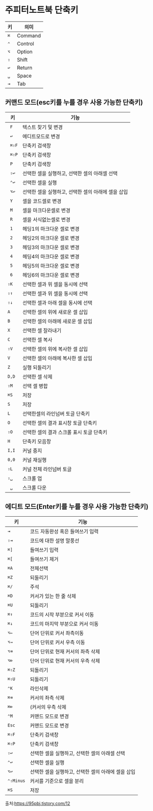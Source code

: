 # 주피터노트북 단축키

|키|의미|
|---|---|
|`⌘`| Command|
|`⌃`| Control|
|`⌥`| Option|
|`⇧`| Shift|
|`↩`| Return|
|`␣`| Space|
|`⇥`| Tab |

## 커맨드 모드(esc키를 누를 경우 사용 가능한 단축키)
|키|기능|
|---|---|
|` F`| 텍스트 찾기 및 변경|
|` ↩`| 에디트모드로 변경|
|` ⌘⇧F`| 단축키 검색창|
|` ⌘⇧P`| 단축키 검색창|
|` P`| 단축키 검색창|
|` ⇧↩`| 선택한 셀을 실행하고, 선택한 셀의 아래셀 선택|
|` ⌃↩`| 선택한 셀을 실행|
|` ⌥↩`| 선택한 셀을 실행하고, 선택한 셀의 아래에 셀을 삽입|
|` Y`| 셀을 코드셀로 변경|
|` M`| 셀을 마크다운셀로 변경|
|` R`| 셀을 서식없는셀로 변경|
|` 1`| 헤딩1의 마크다운 셀로 변경|
|` 2`| 헤딩2의 마크다운 셀로 변경|
|` 3`| 헤딩3의 마크다운 셀로 변경|
|` 4`| 헤딩4의 마크다운 셀로 변경|
|` 5`| 헤딩5의 마크다운 셀로 변경|
|` 6`| 헤딩6의 마크다운 셀로 변경|
|`⇧K`| 선택한 셀과 위 셀을 동시에 선택|
|`⇧↑`| 선택한 셀과 위 셀을 동시에 선택|
|`⇧↓`| 선택한 셀과 아래 셀을 동시에 선택| 
|`A`| 선택한 셀의 위에 새로운 셀 삽입|
|`B`| 선택한 셀의 아래에 새로운 셀 삽입|
|`X`| 선택한 셀 잘라내기|
|`C`| 선택한 셀 복사|
|`⇧V`| 선택한 셀의 위에 복사한 셀 삽입|
|`V`| 선택한 셀의 아래에 복사한 셀 삽입|
|`Z`| 실행 되돌리기 
|`D,D`| 선택한 셀 삭제|
|`⇧M`| 선택 셀 병합|
|`⌘S`| 저장|
|`S`| 저장|
|`L`| 선택한셀의 라인넘버 토글 단축키|
|`O`| 선택한 셀의 결과 표시창 토글 단축키|
|`⇧O`|선택한 셀의 결과 스크롤 표시 토글 단축키|
|`H`| 단축키 모음창|
|`I,I`| 커널 중지|
|`0,0`| 커널 재실행|
|`⇧L`| 커널 전체 라인넘버 토글|
|`⇧␣`| 스크롤 업|
|` ␣`| 스크롤 다운|

## 에디트 모드(Enter키를 누를 경우 사용 가능한 단축키)
|키|기능|
|---|---|
|`⇥`| 코드 자동완성 혹은 들여쓰기 입력|
|`⇧⇥`| 코드에 대한 설명 말풍선|
|`⌘]`| 들여쓰기 입력|
|`⌘[`| 들여쓰기 제거|
|`⌘A`| 전체선택|
|`⌘Z`| 되돌리기|
|`⌘/`| 주석|
|`⌘D`| 커서가 있는 한 줄 삭제|
|`⌘U`| 되돌리기|
|`⌘↑`| 코드의 시작 부분으로 커서 이동|
|`⌘↓`| 코드의 마지막 부분으로 커서 이동|
|`⌥←`| 단어 단위로 커서 좌측이동|
|`⌥→`| 단어 단위로 커서 우측 이동|
|`⌥⌫`| 단어 단위로 현재 커서의 좌측 삭제|
|`⌥⌦`| 단어 단위로 현재 커서의 우측 삭제|
|`⌘⇧Z`| 되돌리기|
|`⌘⇧U`| 되돌리기|
|`⌃K`| 라인삭제|
|`⌘⌫`| 커서의 좌측 삭제|
|`⌘⌦`| (커서의 우측 삭제|
|`⌃M`| 커맨드 모드로 변경|
|`Esc`| 커맨드 모드로 변경|
|`⌘⇧F`| 단축키 검색창|
|`⌘⇧P`| 단축키 검색창|
|`⇧↩`| 선택한 셀을 실행하고, 선택한 셀의 아래셀 선택|
|`⌃↩`| 선택한 셀을 실행|
|`⌥↩`| 선택한 셀을 실행하고, 선택한 셀의 아래에 셀을 삽입|
|`⌃⇧Minus`| 커서를 기준으로 셀을 분리|
|`⌘S`| 저장|


출처:https://95pbj.tistory.com/12
